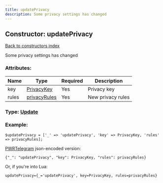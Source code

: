 ```yaml
---
title: updatePrivacy
description: Some privacy settings has changed
---
```

## Constructor: updatePrivacy  
[Back to constructors index](index.md)



Some privacy settings has changed

### Attributes:

| Name     |    Type       | Required | Description |
|----------|---------------|----------|-------------|
|key|[PrivacyKey](../types/PrivacyKey.md) | Yes|Privacy key|
|rules|[privacyRules](../types/privacyRules.md) | Yes|New privacy rules|



### Type: [Update](../types/Update.md)


### Example:

```
$updatePrivacy = ['_' => 'updatePrivacy', 'key' => PrivacyKey, 'rules' => privacyRules];
```  

[PWRTelegram](https://pwrtelegram.xyz) json-encoded version:

```
{"_": "updatePrivacy", "key": PrivacyKey, "rules": privacyRules}
```


Or, if you're into Lua:  


```
updatePrivacy={_='updatePrivacy', key=PrivacyKey, rules=privacyRules}

```


